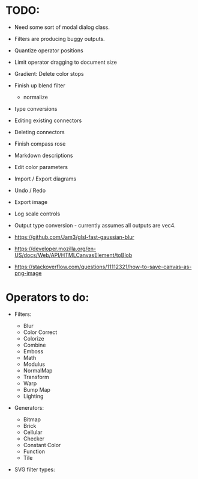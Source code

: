 # TODO:

* Need some sort of modal dialog class.
* Filters are producing buggy outputs.
* Quantize operator positions
* Limit operator dragging to document size
* Gradient: Delete color stops
* Finish up blend filter
  - normalize
* type conversions
* Editing existing connectors
* Deleting connectors
* Finish compass rose
* Markdown descriptions
* Edit color parameters
* Import / Export diagrams
* Undo / Redo
* Export image
* Log scale controls
* Output type conversion - currently assumes all outputs are vec4.

* https://github.com/Jam3/glsl-fast-gaussian-blur
* https://developer.mozilla.org/en-US/docs/Web/API/HTMLCanvasElement/toBlob
* https://stackoverflow.com/questions/11112321/how-to-save-canvas-as-png-image

# Operators to do:
  * Filters:
    * Blur
    * Color Correct
    * Colorize
    * Combine
    * Emboss
    * Math
    * Modulus
    * NormalMap
    * Transform
    * Warp
    * Bump Map
    * Lighting
  * Generators:
    * Bitmap
    * Brick
    * Cellular
    * Checker
    * Constant Color
    * Function
    * Tile

  * SVG filter types:
    <feColorMatrix>
    <feComponentTransfer>
    <feComposite>
    <feConvolveMatrix>
    <feDiffuseLighting>
    <feDisplacementMap>
    <feImage>
    <feMerge>
    <feMorphology>
    <feOffset>
    <feSpecularLighting>
    <feTile>
    <feTurbulence>
